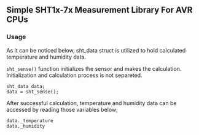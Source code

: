 ## Simple SHT1x-7x Measurement Library For AVR CPUs
### Usage

As it can be noticed below, sht_data struct is utilized to hold calculated temperature and humidity data.

`sht_sense()` function initializes the sensor and makes the calculation. Initialization and calculation process is not separeted. 

```
sht_data data;
data = sht_sense();
```
After successful calculation, temperature and humidity data can be accessed by reading those variables below;

```
data._temperature
data._humidity
```
